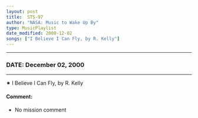 ```yaml
---
layout: post
title:  STS-97
author: "NASA: Music to Wake Up By"
type: MusicPlaylist
date_modified: 2000-12-02
songs: ["I Believe I Can Fly, by R. Kelly"]
---
```


----
### DATE: December 02, 2000
----
✷ I Believe I Can Fly, by R. Kelly

#### Comment:
* No mission comment



<br/>
<center>
	<a target="_blank"
	   href="https://twitter.com/intent/tweet?hashtags=Space,NASA,Playlist,NASAWakeupCalls,SpaceProgram&text={{ page.author}}, '{{ page.songs.first }}' {{ page.title }}, {{ page.date | date: '%B %d, %Y' }}. {{ site.url }}{{ page.url }}&via=nasawakeupcalls"><i class="fab fa-twitter" alt="Tweet this page" style="font-size: 1.3em;"></i></a>
	&nbsp; 	<i class="fas fa-user-astronaut" style="font-size: 1.5em;"></i> &nbsp;
    <a type="amzn" search="'I Believe I Can Fly, by R. Kelly'" category="popular music">
    <i class="fab fa-amazon" style="font-size: 1.3em;"></i></a>
</center>
